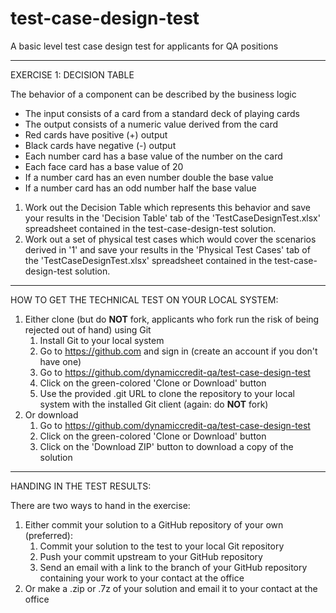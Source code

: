 # test-case-design-test
A basic level test case design test for applicants for QA positions

----------------------------------------------------------------------------------
EXERCISE 1: DECISION TABLE

The behavior of a component can be described by the business logic
- The input consists of a card from a standard deck of playing cards
- The output consists of a numeric value derived from the card
- Red cards have positive (+) output
- Black cards have negative (-) output
- Each number card has a base value of the number on the card
- Each face card has a base value of 20
- If a number card has an even number double the base value
- If a number card has an odd number half the base value

1. Work out the Decision Table which represents this behavior and save your results in the 'Decision Table' tab of the 'TestCaseDesignTest.xlsx' spreadsheet contained in the test-case-design-test solution.
2. Work out a set of physical test cases which would cover the scenarios derived in '1' and save your results in the 'Physical Test Cases' tab of the 'TestCaseDesignTest.xlsx' spreadsheet contained in the test-case-design-test solution.

----------------------------------------------------------------------------------
HOW TO GET THE TECHNICAL TEST ON YOUR LOCAL SYSTEM:
1. Either clone (but do **NOT** fork, applicants who fork run the risk of being rejected out of hand) using Git
     1. Install Git to your local system
     2. Go to https://github.com and sign in (create an account if you don't have one)
     3. Go to https://github.com/dynamiccredit-qa/test-case-design-test
     2. Click on the green-colored 'Clone or Download' button
     6. Use the provided .git URL to clone the repository to your local system with the installed Git client (again: do **NOT** fork)
2. Or download
     1. Go to https://github.com/dynamiccredit-qa/test-case-design-test
     2. Click on the green-colored 'Clone or Download' button
     3. Click on the 'Download ZIP' button to download a copy of the solution

----------------------------------------------------------------------------------
HANDING IN THE TEST RESULTS:

There are two ways to hand in the exercise:
1. Either commit your solution to a GitHub repository of your own (preferred):
     1. Commit your solution to the test to your local Git repository
     2. Push your commit upstream to your GitHub repository
     3. Send an email with a link to the branch of your GitHub repository containing your 
       work to your contact at the office
2. Or make a .zip or .7z of your solution and email it to your contact at the 
   office
